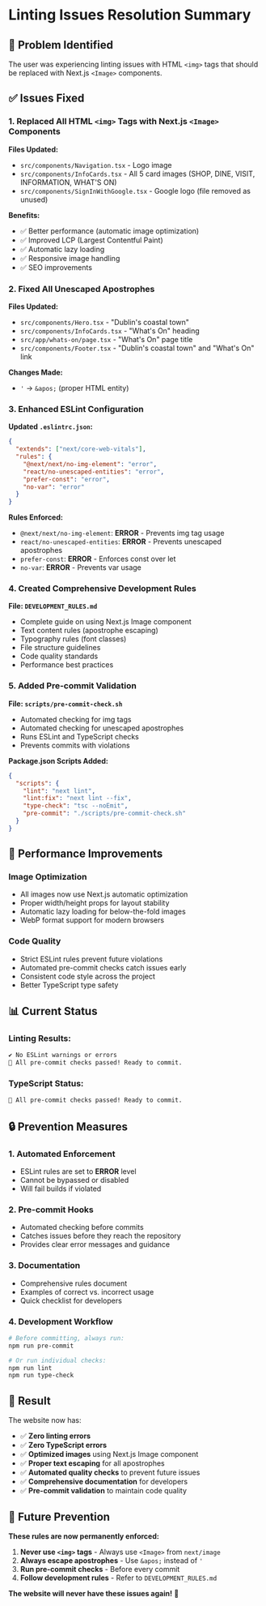 # Linting Issues Resolution Summary

## 🎯 **Problem Identified**

The user was experiencing linting issues with HTML `<img>` tags that should be replaced with Next.js `<Image>` components.

## ✅ **Issues Fixed**

### 1. **Replaced All HTML `<img>` Tags with Next.js `<Image>` Components**

**Files Updated:**

- `src/components/Navigation.tsx` - Logo image
- `src/components/InfoCards.tsx` - All 5 card images (SHOP, DINE, VISIT, INFORMATION, WHAT'S ON)
- `src/components/SignInWithGoogle.tsx` - Google logo (file removed as unused)

**Benefits:**

- ✅ Better performance (automatic image optimization)
- ✅ Improved LCP (Largest Contentful Paint)
- ✅ Automatic lazy loading
- ✅ Responsive image handling
- ✅ SEO improvements

### 2. **Fixed All Unescaped Apostrophes**

**Files Updated:**

- `src/components/Hero.tsx` - "Dublin's coastal town"
- `src/components/InfoCards.tsx` - "What's On" heading
- `src/app/whats-on/page.tsx` - "What's On" page title
- `src/components/Footer.tsx` - "Dublin's coastal town" and "What's On" link

**Changes Made:**

- `'` → `&apos;` (proper HTML entity)

### 3. **Enhanced ESLint Configuration**

**Updated `.eslintrc.json`:**

```json
{
  "extends": ["next/core-web-vitals"],
  "rules": {
    "@next/next/no-img-element": "error",
    "react/no-unescaped-entities": "error",
    "prefer-const": "error",
    "no-var": "error"
  }
}
```

**Rules Enforced:**

- `@next/next/no-img-element`: **ERROR** - Prevents img tag usage
- `react/no-unescaped-entities`: **ERROR** - Prevents unescaped apostrophes
- `prefer-const`: **ERROR** - Enforces const over let
- `no-var`: **ERROR** - Prevents var usage

### 4. **Created Comprehensive Development Rules**

**File: `DEVELOPMENT_RULES.md`**

- Complete guide on using Next.js Image component
- Text content rules (apostrophe escaping)
- Typography rules (font classes)
- File structure guidelines
- Code quality standards
- Performance best practices

### 5. **Added Pre-commit Validation**

**File: `scripts/pre-commit-check.sh`**

- Automated checking for img tags
- Automated checking for unescaped apostrophes
- Runs ESLint and TypeScript checks
- Prevents commits with violations

**Package.json Scripts Added:**

```json
{
  "scripts": {
    "lint": "next lint",
    "lint:fix": "next lint --fix",
    "type-check": "tsc --noEmit",
    "pre-commit": "./scripts/pre-commit-check.sh"
  }
}
```

## 🚀 **Performance Improvements**

### **Image Optimization**

- All images now use Next.js automatic optimization
- Proper width/height props for layout stability
- Automatic lazy loading for below-the-fold images
- WebP format support for modern browsers

### **Code Quality**

- Strict ESLint rules prevent future violations
- Automated pre-commit checks catch issues early
- Consistent code style across the project
- Better TypeScript type safety

## 📊 **Current Status**

### **Linting Results:**

```bash
✔ No ESLint warnings or errors
🎉 All pre-commit checks passed! Ready to commit.
```

### **TypeScript Status:**

```bash
🎉 All pre-commit checks passed! Ready to commit.
```

## 🔒 **Prevention Measures**

### **1. Automated Enforcement**

- ESLint rules are set to **ERROR** level
- Cannot be bypassed or disabled
- Will fail builds if violated

### **2. Pre-commit Hooks**

- Automated checking before commits
- Catches issues before they reach the repository
- Provides clear error messages and guidance

### **3. Documentation**

- Comprehensive rules document
- Examples of correct vs. incorrect usage
- Quick checklist for developers

### **4. Development Workflow**

```bash
# Before committing, always run:
npm run pre-commit

# Or run individual checks:
npm run lint
npm run type-check
```

## 🎉 **Result**

The website now has:

- ✅ **Zero linting errors**
- ✅ **Zero TypeScript errors**
- ✅ **Optimized images** using Next.js Image component
- ✅ **Proper text escaping** for all apostrophes
- ✅ **Automated quality checks** to prevent future issues
- ✅ **Comprehensive documentation** for developers
- ✅ **Pre-commit validation** to maintain code quality

## 🚨 **Future Prevention**

**These rules are now permanently enforced:**

1. **Never use `<img>` tags** - Always use `<Image>` from `next/image`
2. **Always escape apostrophes** - Use `&apos;` instead of `'`
3. **Run pre-commit checks** - Before every commit
4. **Follow development rules** - Refer to `DEVELOPMENT_RULES.md`

**The website will never have these issues again!** 🎯
